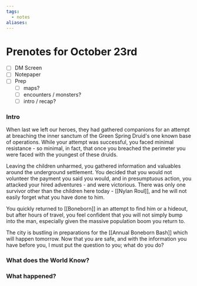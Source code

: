 ```yaml
---
tags:
  - notes
aliases:
---
```


# Prenotes for October 23rd
- [ ] DM Screen
- [ ] Notepaper
- [ ] Prep
	- [ ] maps?
	- [ ] encounters / monsters?
	- [ ] intro / recap?

### Intro

When last we left our heroes, they had gathered companions for an attempt at breaching the inner sanctum of the Green Spring Druid's one known base of operations. While your attempt was successful, you faced minimal resistance - so minimal, in fact, that once you breached the perimeter you were faced with the youngest of these druids.

Leaving the children unharmed, you gathered information and valuables around the underground settlement. You decided that you would not volunteer the payment you said you would, and in presumptuous action, you attacked your hired adventures - and were victorious. There was only one survivor other than the children here today - [[Nylan Roul]], and he will not easily forget what you have done to him. 

You quickly returned to [[Boneborn]] in an attempt to find him or a hideout, but after hours of travel, you feel confident that you will not simply bump into the man, especially given the massive population boom you return to.

The city is bustling in preparations for the [[Annual Boneborn Bash]] which will happen tomorrow. Now that you are safe, and with the information you have before you, I must put the question to you; what do you do?

### What does the World Know?


### What happened?